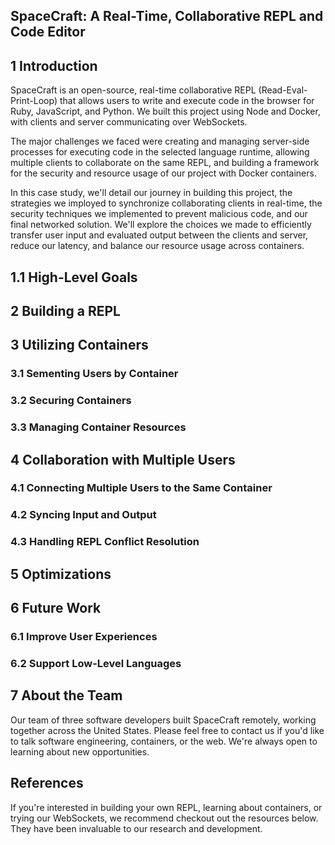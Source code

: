 <!-- Insert SpaceCraft logo either above, below, or next to title -->
## SpaceCraft: A Real-Time, Collaborative REPL and Code Editor

## 1 Introduction
SpaceCraft is an open-source, real-time collaborative REPL (Read-Eval-Print-Loop) that allows users to write and execute code in the browser for Ruby, JavaScript, and Python. We built this project using Node and Docker, with clients and server communicating over WebSockets.

The major challenges we faced were creating and managing server-side processes for executing code in the selected language runtime, allowing multiple clients to collaborate on the same REPL, and building a framework for the security and resource usage of our project with Docker containers.

In this case study, we'll detail our journey in building this project, the strategies we imployed to synchronize collaborating clients in real-time, the security techniques we implemented to prevent malicious code, and our final networked solution. We'll explore the choices we made to efficiently transfer user input and evaluated output between the clients and server, reduce our latency, and balance our resource usage across containers.

## 1.1 High-Level Goals


## 2 Building a REPL


## 3 Utilizing Containers

### 3.1 Sementing Users by Container

### 3.2 Securing Containers

### 3.3 Managing Container Resources


## 4 Collaboration with Multiple Users

### 4.1 Connecting Multiple Users to the Same Container

### 4.2 Syncing Input and Output

### 4.3 Handling REPL Conflict Resolution


## 5 Optimizations


## 6 Future Work

### 6.1 Improve User Experiences

### 6.2 Support Low-Level Languages


## 7 About the Team
Our team of three software developers built SpaceCraft remotely, working together across the United States. Please feel free to contact us if you'd like to talk software engineering, containers, or the web. We're always open to learning about new opportunities.

<!-- Place our pictures here with names, titles, location, and link to personal websites. -->

## References
If you're interested in building your own REPL, learning about containers, or trying our WebSockets, we recommend checkout out the resources below. They have been invaluable to our research and development.

